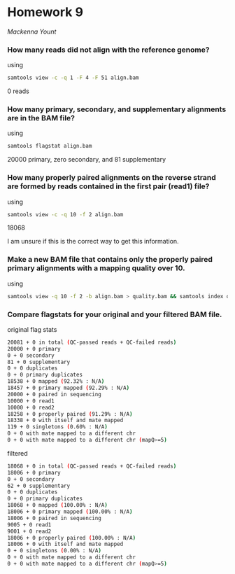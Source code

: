 # Homework 9
*Mackenna Yount*

### How many reads did not align with the reference genome?

using
```bash
samtools view -c -q 1 -F 4 -F 51 align.bam
```
0 reads

### How many primary, secondary, and supplementary alignments are in the BAM file?

using
```bash
samtools flagstat align.bam
```
20000 primary, zero secondary, and 81 supplementary

### How many properly paired alignments on the reverse strand are formed by reads contained in the first pair (read1) file?

using
```bash
samtools view -c -q 10 -f 2 align.bam
```
18068

I am unsure if this is the correct way to get this information.

### Make a new BAM file that contains only the properly paired primary alignments with a mapping quality over 10.

using 
``` bash
samtools view -q 10 -f 2 -b align.bam > quality.bam && samtools index quality.bam
```

### Compare flagstats for your original and your filtered BAM file. 

original flag stats
```bash
20081 + 0 in total (QC-passed reads + QC-failed reads)
20000 + 0 primary
0 + 0 secondary
81 + 0 supplementary
0 + 0 duplicates
0 + 0 primary duplicates
18538 + 0 mapped (92.32% : N/A)
18457 + 0 primary mapped (92.29% : N/A)
20000 + 0 paired in sequencing
10000 + 0 read1
10000 + 0 read2
18258 + 0 properly paired (91.29% : N/A)
18338 + 0 with itself and mate mapped
119 + 0 singletons (0.60% : N/A)
0 + 0 with mate mapped to a different chr
0 + 0 with mate mapped to a different chr (mapQ>=5)
```

filtered
```bash
18068 + 0 in total (QC-passed reads + QC-failed reads)
18006 + 0 primary
0 + 0 secondary
62 + 0 supplementary
0 + 0 duplicates
0 + 0 primary duplicates
18068 + 0 mapped (100.00% : N/A)
18006 + 0 primary mapped (100.00% : N/A)
18006 + 0 paired in sequencing
9005 + 0 read1
9001 + 0 read2
18006 + 0 properly paired (100.00% : N/A)
18006 + 0 with itself and mate mapped
0 + 0 singletons (0.00% : N/A)
0 + 0 with mate mapped to a different chr
0 + 0 with mate mapped to a different chr (mapQ>=5)
```